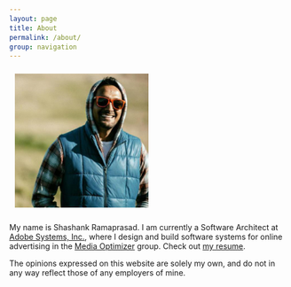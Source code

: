 ```yaml
---
layout: page
title: About
permalink: /about/
group: navigation
---
```


<a href="/assets/images/shashank-ramaprasad.jpg">
<img
    style="padding: 10px;"
    width="241" height="242"
    src="/assets/images/shashank-ramaprasad.jpg"
    title="Picture of Shashank Ramaprasad [click/touch to zoom]"
    alt="Picture of Shashank Ramaprasad [click/touch to zoom]" />
</a>

My name is Shashank Ramaprasad.
I am currently a Software Architect at
[Adobe Systems, Inc.](http://www.adobe.com/),
where I design and build software systems for online advertising in the
[Media Optimizer](https://www.adobe.com/marketing-cloud/online-advertising-management.html)
group.
Check out [my resume](/resume/).

The opinions expressed on this website
are solely my own, and do not in any way
reflect those of any employers of mine.